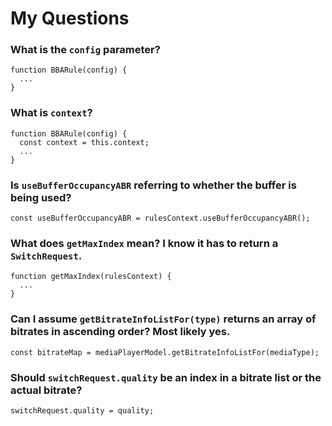 # My Questions

### What is the `config` parameter?
```
function BBARule(config) {
  ...
}
```

### What is `context`?
```
function BBARule(config) {
  const context = this.context;
  ...
}
```

### Is `useBufferOccupancyABR` referring to whether the buffer is being used?
```
const useBufferOccupancyABR = rulesContext.useBufferOccupancyABR();
```

### What does `getMaxIndex` mean? I know it has to return a `SwitchRequest`.
```
function getMaxIndex(rulesContext) {
  ...
}
```

### Can I assume `getBitrateInfoListFor(type)` returns an array of bitrates in ascending order? Most likely yes.
```
const bitrateMap = mediaPlayerModel.getBitrateInfoListFor(mediaType);
```

### Should `switchRequest.quality` be an index in a bitrate list or the actual bitrate?
```
switchRequest.quality = quality;
```
